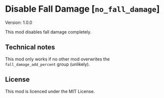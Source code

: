 # Disable Fall Damage [`no_fall_damage`]
Version: 1.0.0

This mod disables fall damage completely.

## Technical notes
This mod only works if no other mod overwrites the
`fall_damage_add_percent` group (unlikely).

## License
This mod is licenced under the MIT License.
